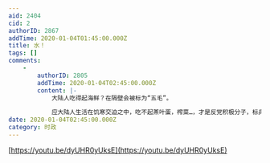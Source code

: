 ```yaml
---
aid: 2404
cid: 2
authorID: 2867
addTime: 2020-01-04T01:45:00.000Z
title: 水！
tags: []
comments:
    -
        authorID: 2805
        addTime: 2020-01-04T02:45:00.000Z
        content: |-
            大陆人吃得起海鲜？在隔壁会被标为“五毛”。

            应大陆人生活在饥寒交迫之中，吃不起茶叶蛋，榨菜…，才是反党积极分子，标兵，模范。：)
date: 2020-01-04T02:45:00.000Z
category: 时政
---
```


[https://youtu.be/dyUHR0yUksE](https://youtu.be/dyUHR0yUksE)
